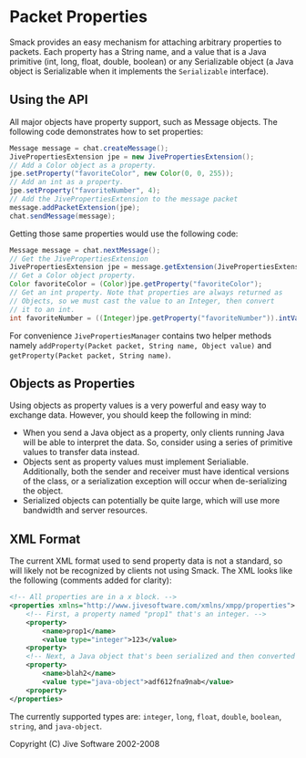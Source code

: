 # Packet Properties

Smack provides an easy mechanism for attaching arbitrary properties to
packets. Each property has a String name, and a value that is a Java primitive
(int, long, float, double, boolean) or any Serializable object (a Java object
is Serializable when it implements the `Serializable` interface).

## Using the API

All major objects have property support, such as Message objects. The
following code demonstrates how to set properties:

```java
Message message = chat.createMessage();
JivePropertiesExtension jpe = new JivePropertiesExtension();
// Add a Color object as a property.
jpe.setProperty("favoriteColor", new Color(0, 0, 255));
// Add an int as a property.
jpe.setProperty("favoriteNumber", 4);
// Add the JivePropertiesExtension to the message packet
message.addPacketExtension(jpe);
chat.sendMessage(message);
```

Getting those same properties would use the following code:

```java
Message message = chat.nextMessage();
// Get the JivePropertiesExtension
JivePropertiesExtension jpe = message.getExtension(JivePropertiesExtension.NAMESPACE);
// Get a Color object property.
Color favoriteColor = (Color)jpe.getProperty("favoriteColor");
// Get an int property. Note that properties are always returned as
// Objects, so we must cast the value to an Integer, then convert
// it to an int.
int favoriteNumber = ((Integer)jpe.getProperty("favoriteNumber")).intValue();
```

For convenience `JivePropertiesManager` contains two helper methods namely
`addProperty(Packet packet, String name, Object value)` and
`getProperty(Packet packet, String name)`.

## Objects as Properties

Using objects as property values is a very powerful and easy way to exchange
data. However, you should keep the following in mind:

  * When you send a Java object as a property, only clients running Java will be able to interpret the data. So, consider using a series of primitive values to transfer data instead.
  * Objects sent as property values must implement Serialiable. Additionally, both the sender and receiver must have identical versions of the class, or a serialization exception will occur when de-serializing the object.
  * Serialized objects can potentially be quite large, which will use more bandwidth and server resources.

## XML Format

The current XML format used to send property data is not a standard, so will
likely not be recognized by clients not using Smack. The XML looks like the
following (comments added for clarity):

```xml
<!-- All properties are in a x block. -->
<properties xmlns="http://www.jivesoftware.com/xmlns/xmpp/properties">
    <!-- First, a property named "prop1" that's an integer. -->
    <property>
        <name>prop1</name>
        <value type="integer">123</value>
    <property>
    <!-- Next, a Java object that's been serialized and then converted from binary data to base-64 encoded text. -->
    <property>
        <name>blah2</name>
        <value type="java-object">adf612fna9nab</value>
    <property>
</properties>
```

The currently supported types are: `integer`, `long`, `float`, `double`, `boolean`, `string`, and `java-object`.

Copyright (C) Jive Software 2002-2008
